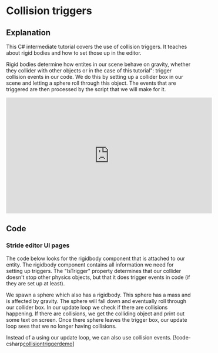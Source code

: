 # Collision triggers

## Explanation
This C# intermediate tutorial covers the use of collision triggers. It teaches about rigid bodies and how to set those up in the editor.

Rigid bodies determine how entites in our scene behave on gravity, whether they collider with other objects or in the case of this tutorial": trigger collision events in our code. We do this by setting up a collider box in our scene and letting a sphere roll through this object. The events that are triggered are then processed by the script that we will make for it.

<iframe width="560" height="315" src="https://www.youtube.com/embed/TzwGe4RzAb4" frameborder="0" allow="accelerometer; autoplay; encrypted-media; gyroscope; picture-in-picture" allowfullscreen></iframe>

## Code
### Stride editor UI pages
The code below looks for the rigidbody component that is attached to our entity. The rigidbody component contains all information we need for setting up triggers. The "IsTrigger" property determines that our collider doesn't stop other physics objects, but that it does trigger events in code (if they are set up at least).

We spawn a sphere which also has a rigidbody. This sphere has a mass and is affected by gravity. The sphere will fall down and eventually roll through our collider box. In our update loop we check if there are collisions happening. If there are collisions, we get the colliding object and print out some text on screen. Once there sphere leaves the trigger box, our update loop sees that we no longer having collisions.

Instead of a using our update loop, we can also use collision events. 
[!code-csharp[collisiontriggerdemo](..\..\..\..\stride\samples\Tutorials\CSharpIntermediate\CSharpIntermediate\CSharpIntermediate.Game\02_Collision-Triggers\CollisionTriggerDemo.cs)]

